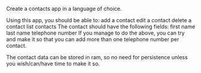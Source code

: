 Create a contacts app in a language of choice.

Using this app, you should be able to:
add a contact
edit a contact
delete a contact
list contacts
The contact should have the following fields:
first name
last name 
telephone number
If you manage to do the above, you can try and make it so that you can add more than one telephone number per contact.

The contact data can be stored in ram, so no need for persistence unless you wish/can/have time to make it so.